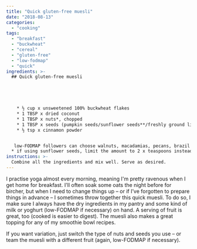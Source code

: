 ```yaml
---
title: "Quick gluten-free muesli"
date: "2018-08-13"
categories: 
  - "cooking"
tags: 
  - "breakfast"
  - "buckwheat"
  - "cereal"
  - "gluten-free"
  - "low-fodmap"
  - "quick"
ingredients: >-
  ## Quick gluten-free muesli




    
    * ½ cup x unsweetened 100% buckwheat flakes
    * 1 TBSP x dried coconut
    * 1 TBSP x nuts*, chopped
    * 1 TBSP x seeds (pumpkin seeds/sunflower seeds**/freshly ground linseeds)
    * ½ tsp x cinnamon powder


   low-FODMAP followers can choose walnuts, macadamias, pecans, brazil nuts, or a max of 10 x almonds
  * if using sunflower seeds, limit the amount to 2 x teaspoons instead for low-FODMAP
instructions: >-
  Combine all the ingredients and mix well. Serve as desired.
---
```

I practise yoga almost every morning, meaning I'm pretty ravenous when I get home for breakfast. I'll often soak some oats the night before for bircher, but when I need to change things up – or if I’ve forgotten to prepare things in advance – I sometimes throw together this quick muesli. To do so, I make sure I always have the dry ingredients in my pantry and some kind of milk or yoghurt (low-FODMAP if necessary) on hand. A serving of fruit is great, too (cooked is easier to digest). The muesli also makes a great topping for any of my smoothie bowl recipes.

If you want variation, just switch the type of nuts and seeds you use – or team the muesli with a different fruit (again, low-FODMAP if necessary).
